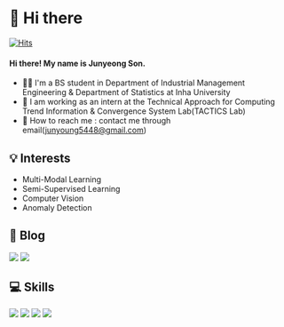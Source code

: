 # 👋 Hi there
[![Hits](https://hits.seeyoufarm.com/api/count/incr/badge.svg?url=https%3A%2F%2Fgithub.com%2Fsonstory&count_bg=%2379C83D&title_bg=%23555555&icon=&icon_color=%23E7E7E7&title=hits&edge_flat=false)](https://hits.seeyoufarm.com)
#### Hi there! My name is Junyeong Son.
- 👨‍🎓 I'm a BS student in Department of Industrial Management Engineering & Department of Statistics at Inha University
- 🧸 I am working as an intern at the Technical Approach for Computing Trend Information & Convergence System Lab(TACTICS Lab)
- 📩 How to reach me : contact me through email(junyoung5448@gmail.com)

## 💡 Interests
- Multi-Modal Learning
- Semi-Supervised Learning
- Computer Vision
- Anomaly Detection

## 📰 Blog
<a href="https://sonstory.tistory.com"><img src="https://img.shields.io/badge/Tistory-000000?style=flat-square&logo=Tistory&logoColor=white&link=https://sonstory.tistory.com"/></a> <a href="https://blog.naver.com/sjy5448"><img src="https://img.shields.io/badge/Naver-03C75A?style=flat-square&logo=Naver&logoColor=white&link=https://blog.naver.com/sjy5448"/></a>

## 💻 Skills
<img src="https://img.shields.io/badge/Python-3776AB?style=flat-square&logo=Python&logoColor=white"> <img src="https://img.shields.io/badge/Pytorch-EE4C2C?style=flat-square&logo=Pytorch&logoColor=white"> <img src="https://img.shields.io/badge/TensorFlow-FF6F00?style=flat-square&logo=TensorFlow&logoColor=white"> <img src="https://img.shields.io/badge/R-276DC3?style=flat-square&logo=R&logoColor=white">
